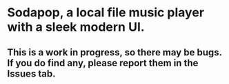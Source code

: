 # Sodapop, a local file music player with a sleek modern UI. 
## This is a work in progress, so there may be bugs. If you do find any, please report them in the Issues tab.